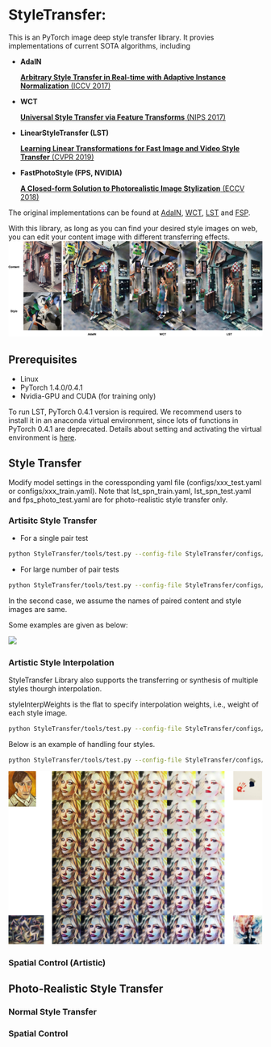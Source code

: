 # StyleTransfer:
This is an PyTorch image deep style transfer library. It provies implementations of current SOTA algorithms, including

* **AdaIN**

  [**Arbitrary Style Transfer in Real-time with Adaptive Instance Normalization** (ICCV 2017)](https://arxiv.org/abs/1703.06868)

* **WCT**

  [**Universal Style Transfer via Feature Transforms** (NIPS 2017)](https://arxiv.org/abs/1705.08086)
  
* **LinearStyleTransfer (LST)**

  [**Learning Linear Transformations for Fast Image and Video Style Transfer** (CVPR 2019)](http://openaccess.thecvf.com/content_CVPR_2019/papers/Li_Learning_Linear_Transformations_for_Fast_Image_and_Video_Style_Transfer_CVPR_2019_paper.pdf)

* **FastPhotoStyle (FPS, NVIDIA)**

  [**A Closed-form Solution to Photorealistic Image Stylization** (ECCV 2018)](https://arxiv.org/abs/1802.06474)

The original implementations can be found at [AdaIN](https://github.com/xunhuang1995/AdaIN-style), 
[WCT](https://github.com/Yijunmaverick/UniversalStyleTransfer), 
[LST](https://github.com/sunshineatnoon/LinearStyleTransfer) and [FSP](https://github.com/NVIDIA/FastPhotoStyle).

With this library, as long as you can find your desired style images on web, you can edit your content image with different transferring effects.
![](https://github.com/AlenUbuntu/StyleTransfer/blob/master/images/demo1.png)

## Prerequisites 
* Linux 
* PyTorch 1.4.0/0.4.1
* Nvidia-GPU and CUDA (for training only)

To run LST, PyTorch 0.4.1 version is required. We recommend users to install it in an anaconda virtual environment, since lots of functions in PyTorch 0.4.1 are deprecated. Details about setting and activating the virtual environment is [here]().

## Style Transfer
Modify model settings in the coressponding yaml file (configs/xxx_test.yaml or configs/xxx_train.yaml). Note that lst_spn_train.yaml, lst_spn_test.yaml and fps_photo_test.yaml are for photo-realistic style transfer only.
### Artisitc Style Transfer

* For a single pair test
```sh
python StyleTransfer/tools/test.py --config-file StyleTransfer/configs/xxx_test.yaml --content path/to/content image --style path/to/style image
```
* For large number of pair tests
```sh
python StyleTransfer/tools/test.py --config-file StyleTransfer/configs/xxx_test.yaml --contentDir path/to/content --styleDir path/to/style --mode 1
```
In the second case, we assume the names of paired content and style images are same.

Some examples are given as below:

![](https://github.com/AlenUbuntu/StyleTransfer/blob/master/images/demo2.png)

### Artistic Style Interpolation
StyleTransfer Library also supports the transferring or synthesis of multiple styles thourgh interpolation. 

styleInterpWeights is the flat to specify interpolation weights, i.e., weight of each style image.

```sh
python StyleTransfer/tools/test.py --config-file StyleTransfer/configs/xxx_test.yaml --content /path/to/content image --style /path/to/style1,/path/to/style2,... --styleInterpWeights 10,10,...
```

Below is an example of handling four styles.
```sh
python StyleTransfer/tools/test.py --config-file StyleTransfer/configs/adain_test.yaml --content demo/content/1.jpg --style demo/style/11.jpg,demo/style/12.jpg,demo/style/1.jpg,demo/style/in3.jpg --styleInterpWeights 0,0,0,100
```
![](https://github.com/AlenUbuntu/StyleTransfer/blob/master/images/interpolation.png)


### Spatial Control (Artistic)

## Photo-Realistic Style Transfer 
### Normal Style Transfer
### Spatial Control
